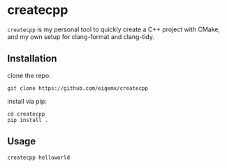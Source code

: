 # createcpp
`createcpp` is my personal tool to quickly create a C++ project with CMake, and my own setup for clang-format and clang-tidy.

## Installation
clone the repo: 
```
git clone https://github.com/eigemx/createcpp
```

install via pip:
```
cd createcpp
pip install .
```

## Usage
```
createcpp helloworld
```
